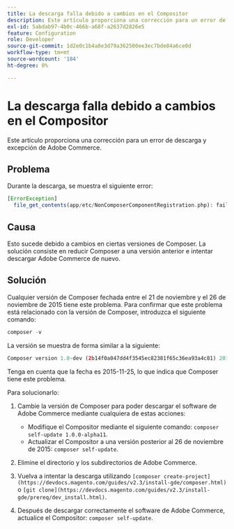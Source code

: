 ```yaml
---
title: La descarga falla debido a cambios en el Compositor
description: Este artículo proporciona una corrección para un error de descarga y excepción de Adobe Commerce.
exl-id: 5abdab97-4b0c-466b-a68f-a2637d2826e5
feature: Configuration
role: Developer
source-git-commit: 1d2e0c1b4a8e3d79a362500ee3ec7bde84a6ce0d
workflow-type: tm+mt
source-wordcount: '184'
ht-degree: 0%

---
```


# La descarga falla debido a cambios en el Compositor

Este artículo proporciona una corrección para un error de descarga y excepción de Adobe Commerce.

## Problema

Durante la descarga, se muestra el siguiente error:

```php
[ErrorException]
  file_get_contents(app/etc/NonComposerComponentRegistration.php): failed to open stream: No such file or directory
```

## Causa

Esto sucede debido a cambios en ciertas versiones de Composer. La solución consiste en reducir Composer a una versión anterior e intentar descargar Adobe Commerce de nuevo.

## Solución

Cualquier versión de Composer fechada entre el 21 de noviembre y el 26 de noviembre de 2015 tiene este problema. Para confirmar que este problema está relacionado con la versión de Composer, introduzca el siguiente comando:

```php
composer -v
```

La versión se muestra de forma similar a la siguiente:

```php
Composer version 1.0-dev (2b14f0a047dd4f3545ec82381f65c36ea93a4c81) 2015-11-25 17:13:09
```

Tenga en cuenta que la fecha es 2015-11-25, lo que indica que Composer tiene este problema.

Para solucionarlo:

1. Cambie la versión de Composer para poder descargar el software de Adobe Commerce mediante cualquiera de estas acciones:

   * Modifique el Compositor mediante el siguiente comando: `composer self-update 1.0.0-alpha11`.
   * Actualizar el Compositor a una versión posterior al 26 de noviembre de 2015: `composer self-update`.

1. Elimine el directorio y los subdirectorios de Adobe Commerce.
1. Vuelva a intentar la descarga utilizando `[composer create-project](https://devdocs.magento.com/guides/v2.3/install-gde/composer.html)` o `[git clone](https://devdocs.magento.com/guides/v2.3/install-gde/prereq/dev_install.html)`.
1. Después de descargar correctamente el software de Adobe Commerce, actualice el Compositor: `composer self-update`.
